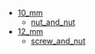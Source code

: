 * [10_mm](/10_mm)
  * [nut_and_nut](/10_mm/nut_and_nut)
* [12_mm](/12_mm)
  * [screw_and_nut](/12_mm/screw_and_nut)
